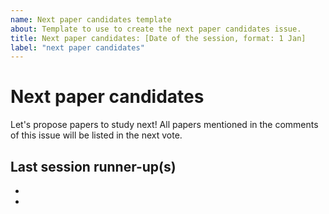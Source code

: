 ```yaml
---
name: Next paper candidates template
about: Template to use to create the next paper candidates issue.
title: Next paper candidates: [Date of the session, format: 1 Jan]
label: "next paper candidates"
---
```


# Next paper candidates
Let's propose papers to study next! All papers mentioned in the comments of this issue will be listed in the next vote.

## Last session runner-up(s)
-
-
